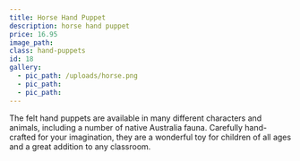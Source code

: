 ```yaml
---
title: Horse Hand Puppet
description: horse hand puppet
price: 16.95
image_path:
class: hand-puppets
id: 18
gallery:
  - pic_path: /uploads/horse.png
  - pic_path:
  - pic_path:
---
```



The felt hand puppets are available in many different characters and animals, including a number of native Australia fauna. Carefully hand-crafted for your imagination, they are a wonderful toy for children of all ages and a great addition to any classroom.